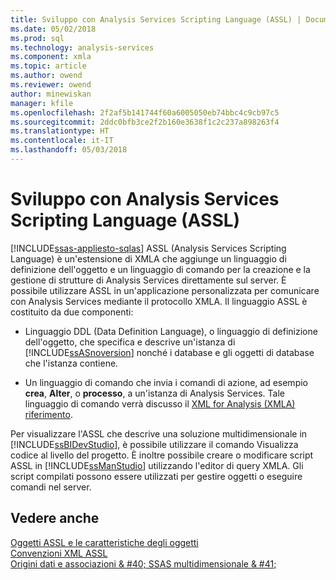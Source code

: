 ```yaml
---
title: Sviluppo con Analysis Services Scripting Language (ASSL) | Documenti Microsoft
ms.date: 05/02/2018
ms.prod: sql
ms.technology: analysis-services
ms.component: xmla
ms.topic: article
ms.author: owend
ms.reviewer: owend
author: minewiskan
manager: kfile
ms.openlocfilehash: 2f2af5b141744f60a6005050eb74bbc4c9cb97c5
ms.sourcegitcommit: 2ddc0bfb3ce2f2b160e3638f1c2c237a898263f4
ms.translationtype: HT
ms.contentlocale: it-IT
ms.lasthandoff: 05/03/2018
---
```

# <a name="developing-with-analysis-services-scripting-language-assl"></a>Sviluppo con Analysis Services Scripting Language (ASSL)
[!INCLUDE[ssas-appliesto-sqlas](../../../includes/ssas-appliesto-sqlas.md)]
  ASSL (Analysis Services Scripting Language) è un'estensione di XMLA che aggiunge un linguaggio di definizione dell'oggetto e un linguaggio di comando per la creazione e la gestione di strutture di Analysis Services direttamente sul server. È possibile utilizzare ASSL in un'applicazione personalizzata per comunicare con Analysis Services mediante il protocollo XMLA. Il linguaggio ASSL è costituito da due componenti:  
  
-   Linguaggio DDL (Data Definition Language), o linguaggio di definizione dell'oggetto, che specifica e descrive un'istanza di [!INCLUDE[ssASnoversion](../../../includes/ssasnoversion-md.md)] nonché i database e gli oggetti di database che l'istanza contiene.  
  
-   Un linguaggio di comando che invia i comandi di azione, ad esempio **crea**, **Alter**, o **processo**, a un'istanza di Analysis Services. Tale linguaggio di comando verrà discusso il [XML for Analysis &#40;XMLA&#41; riferimento](../../../analysis-services/xmla/xml-for-analysis-xmla-reference.md).  
  
 Per visualizzare l'ASSL che descrive una soluzione multidimensionale in [!INCLUDE[ssBIDevStudio](../../../includes/ssbidevstudio-md.md)], è possibile utilizzare il comando Visualizza codice al livello del progetto. È inoltre possibile creare o modificare script ASSL in [!INCLUDE[ssManStudio](../../../includes/ssmanstudio-md.md)] utilizzando l'editor di query XMLA. Gli script compilati possono essere utilizzati per gestire oggetti o eseguire comandi nel server.  
  
## <a name="see-also"></a>Vedere anche  
 [Oggetti ASSL e le caratteristiche degli oggetti](../../../analysis-services/multidimensional-models/scripting-language-assl/assl-objects-and-object-characteristics.md)   
 [Convenzioni XML ASSL](../../../analysis-services/multidimensional-models/scripting-language-assl/assl-xml-conventions.md)   
 [Origini dati e associazioni & #40; SSAS multidimensionale & #41;](../../../analysis-services/multidimensional-models/data-sources-and-bindings-ssas-multidimensional.md)  
  
  
